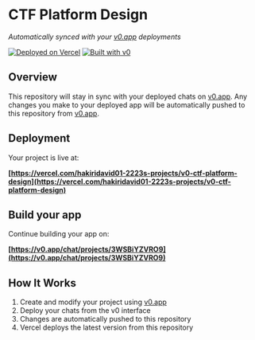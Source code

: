 # CTF Platform Design

*Automatically synced with your [v0.app](https://v0.app) deployments*

[![Deployed on Vercel](https://img.shields.io/badge/Deployed%20on-Vercel-black?style=for-the-badge&logo=vercel)](https://vercel.com/hakiridavid01-2223s-projects/v0-ctf-platform-design)
[![Built with v0](https://img.shields.io/badge/Built%20with-v0.app-black?style=for-the-badge)](https://v0.app/chat/projects/3WSBiYZVRO9)

## Overview

This repository will stay in sync with your deployed chats on [v0.app](https://v0.app).
Any changes you make to your deployed app will be automatically pushed to this repository from [v0.app](https://v0.app).

## Deployment

Your project is live at:

**[https://vercel.com/hakiridavid01-2223s-projects/v0-ctf-platform-design](https://vercel.com/hakiridavid01-2223s-projects/v0-ctf-platform-design)**

## Build your app

Continue building your app on:

**[https://v0.app/chat/projects/3WSBiYZVRO9](https://v0.app/chat/projects/3WSBiYZVRO9)**

## How It Works

1. Create and modify your project using [v0.app](https://v0.app)
2. Deploy your chats from the v0 interface
3. Changes are automatically pushed to this repository
4. Vercel deploys the latest version from this repository